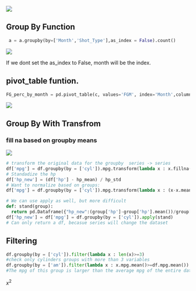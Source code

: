 ![](resources/123A273C2DDB93856655D45F56F39097.jpg)

Group By Function
-----------------

```python
 a = a.groupby(by=['Month','Shot_Type'],as_index = False).count()
```

![](resources/52904418F5A2DD7F3C7A216716800FCB.jpg)

If we dont set the as\_index to False, month will be the index.

pivot\_table funtion. 
----------------------

```python
FG_perc_by_month = pd.pivot_table(c, values='FGM', index='Month',columns=['Shot_Type'],aggfunc='mean')
```

![](resources/7A5BE92AF054662363F653AE69B87A9E.jpg)

Group By With Transfrom
-----------------------

### fill na based on groupby means

![](resources/A62D38B368774E255AC3806EF89B654C.jpg)

```python
# transform the original data for the groupby  series -> series
df['mpg'] = df.groupby(by = ['cyl']).mpg.transform(lambda x : x.fillna(x.mean())) 
# Standadize the hp 
df['hp_new'] = (df['hp'] - hp_mean) / hp_std
# Want to normalize based on groups:
df['mpg'] = df.groupby(by = ['cyl']).mpg.transform(lambda x : (x-x.mean())/x.std()) 

# We can use apply as well, but more difficult
def: stand(group): 
  return pd.Dataframe({"hp_new":(group['hp']-group['hp'].mean())/group['hp'].std()})
df['hp_new'] = df['mpg'] = df.groupby(by = ['cyl']).apply(stand)
# Can only return a df, becasue series will change the dataset 
```

Filtering
---------

```python
df.groupby(by = ['cyl']).filter(lambda x : len(x)>=3)
#check only cylinders groups with more than 3 variables 
df.groupby(by = ['am']).filter(lambda x : x.mpg.mean()>=df.mpg.mean())
#The mpg of this group is larger than the average mpg of the entire dataset 
```

$x^2$







